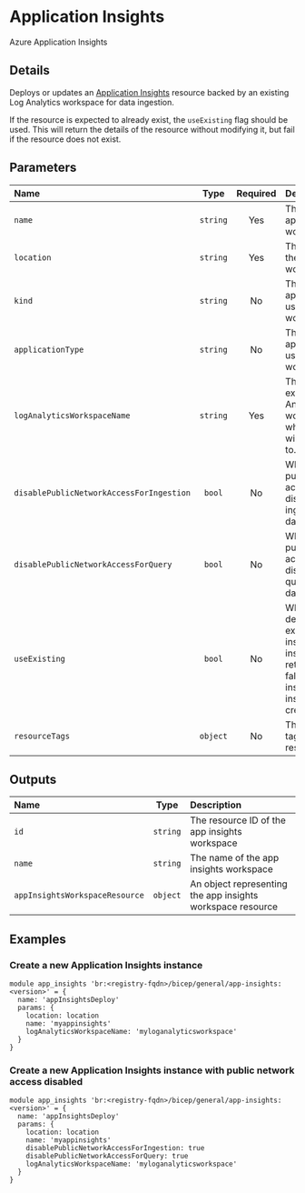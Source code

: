 # Application Insights

Azure Application Insights

## Details

Deploys or updates an [Application Insights](https://learn.microsoft.com/en-us/azure/azure-monitor/app/app-insights-overview) resource backed by an existing Log Analytics workspace for data ingestion.

If the resource is expected to already exist, the `useExisting` flag should be used. This will return the details of the resource without modifying it, but fail if the resource does not exist.

## Parameters

| Name                                     | Type     | Required | Description                                                                                                                            |
| :--------------------------------------- | :------: | :------: | :------------------------------------------------------------------------------------------------------------------------------------- |
| `name`                                   | `string` | Yes      | The name of the app insights workspace                                                                                                 |
| `location`                               | `string` | Yes      | The location of the app insights workspace                                                                                             |
| `kind`                                   | `string` | No       | The kind of application using the workspace                                                                                            |
| `applicationType`                        | `string` | No       | The type of application using the workspace                                                                                            |
| `logAnalyticsWorkspaceName`              | `string` | Yes      | The name of the existing Log Analytics workspace which the data will be ingested to.                                                   |
| `disablePublicNetworkAccessForIngestion` | `bool`   | No       | When true, public network access is disabled for ingestion of data.                                                                    |
| `disablePublicNetworkAccessForQuery`     | `bool`   | No       | When true, public network access is disabled for querying of data.                                                                     |
| `useExisting`                            | `bool`   | No       | When true, the details of an existing app insights instance will be returned; When false, the app insights instance is created/updated |
| `resourceTags`                           | `object` | No       | The resource tags applied to resources                                                                                                 |

## Outputs

| Name                           | Type     | Description                                                |
| :----------------------------- | :------: | :--------------------------------------------------------- |
| `id`                           | `string` | The resource ID of the app insights workspace              |
| `name`                         | `string` | The name of the app insights workspace                     |
| `appInsightsWorkspaceResource` | `object` | An object representing the app insights workspace resource |

## Examples

### Create a new Application Insights instance

```bicep
module app_insights 'br:<registry-fqdn>/bicep/general/app-insights:<version>' = {
  name: 'appInsightsDeploy'
  params: {
    location: location
    name: 'myappinsights'
    logAnalyticsWorkspaceName: 'myloganalyticsworkspace'
  }
}
```

### Create a new Application Insights instance with public network access disabled

```bicep
module app_insights 'br:<registry-fqdn>/bicep/general/app-insights:<version>' = {
  name: 'appInsightsDeploy'
  params: {
    location: location
    name: 'myappinsights'
    disablePublicNetworkAccessForIngestion: true
    disablePublicNetworkAccessForQuery: true
    logAnalyticsWorkspaceName: 'myloganalyticsworkspace'
  }
}
```